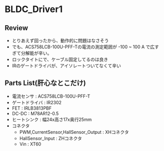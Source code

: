 # BLDC_Driver1
## Review
- とりあえず回ったから、動作的に問題はなさそう
- でも、ACS758LCB-100U-PFF-Tの電流の測定範囲が -100 ~ 100 A で広すぎて分解能が辛い。
- ロックタイトにで、ケーブル固定してるのは良き
- IRのゲートドライバが、アイソレートついてなくて辛い

## Parts List(肝心なとこだけ)
- 電流センサ : ACS758LCB-100U-PFF-T
- ゲートドライバ : IR2302
- FET : IRLB3813PBF
- DC-DC : M78AR12-0.5
- ヒートシンク : 幅24x高さ17x奥行25mm
- コネクタ 
  - PWM,CurrentSensor,HallSensor_Output : XHコネクタ　<br>
  - HallSensor_Input : ZHコネクタ <br>
  - Vin : XT60 <br>
  
